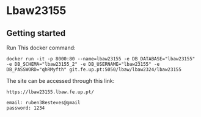 # Lbaw23155



## Getting started

Run This docker command:
```
docker run -it -p 8000:80 --name=lbaw23155 -e DB_DATABASE="lbaw23155" -e DB_SCHEMA="lbaw23155_2" -e DB_USERNAME="lbaw23155" -e DB_PASSWORD="qhRMyfth" git.fe.up.pt:5050/lbaw/lbaw2324/lbaw23155
```
The site can be accessed through this link:
```
https://lbaw23155.lbaw.fe.up.pt/
```

```
email: ruben38esteves@gmail
password: 1234
```

